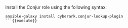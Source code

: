 
Install the Conjur role using the following syntax:

```
ansible-galaxy install cyberark.conjur-lookup-plugin
```{{execute}}


